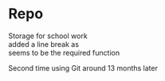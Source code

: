 # Repo
Storage for school work\
added a line break as\
seems to be the required function

Second time using Git around 13 months later

